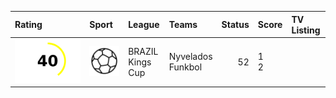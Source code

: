 | Rating                                                                                                                                 | Sport                                                                                                        | League              | Teams                |   Status | Score   | TV Listing          |
|:---------------------------------------------------------------------------------------------------------------------------------------|:-------------------------------------------------------------------------------------------------------------|:--------------------|:---------------------|---------:|:--------|:--------------------|
| <img src="https://raw.githubusercontent.com/BlakeDuncan25/Donut-SVG-Ratings/bac4e4a278175106499642192132b1786a9aec38/40.svg" alt="40"> | <img src="https://raw.githubusercontent.com/BlakeDuncan25/Donut-SVG-Ratings/master/soccer.png" alt="Soccer"> | BRAZIL<br>Kings Cup | Nyvelados<br>Funkbol |       52 | 1<br>2  | <a href="#N/A"></a> |